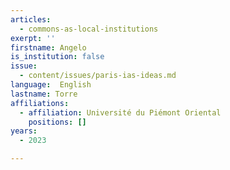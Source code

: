 ```yaml
---
articles:
  - commons-as-local-institutions
exerpt: ''
firstname: Angelo
is_institution: false
issue:
  - content/issues/paris-ias-ideas.md
language:  English
lastname: Torre
affiliations:
  - affiliation: Université du Piémont Oriental
    positions: []
years:
  - 2023

---
```

